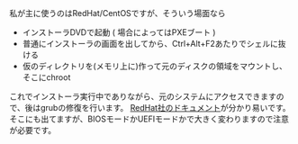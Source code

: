 私が主に使うのはRedHat/CentOSですが、そういう場面なら

* インストーラDVDで起動 ( 場合によってはPXEブート )
* 普通にインストーラの画面を出してから、Ctrl+Alt+F2あたりでシェルに抜ける
* 仮のディレクトリを(メモリ上に)作って元のディスクの領域をマウントし、そこにchroot

これでインストーラ実行中でありながら、元のシステムにアクセスできますので、後はgrubの修復を行います。
[RedHat社のドキュメント](https://access.redhat.com/documentation/ja-jp/red_hat_enterprise_linux/7/html/system_administrators_guide/sec-reinstalling_grub_2)が分かり易いです。
そこにも出てますが、BIOSモードかUEFIモードかで大きく変わりますので注意が必要です。

